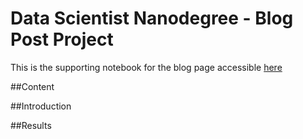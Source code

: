 # Data Scientist Nanodegree - Blog Post Project

This is the supporting notebook for the blog page accessible [here](http://medium.com)

##Content

##Introduction

##Results
